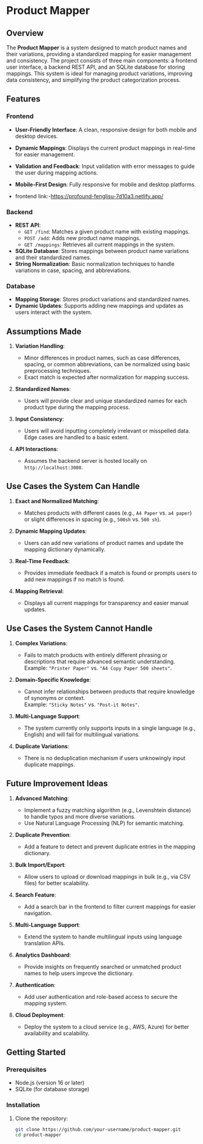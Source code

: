 # Product Mapper

## Overview

The **Product Mapper** is a system designed to match product names and their variations, providing a standardized mapping for easier management and consistency. The project consists of three main components: a frontend user interface, a backend REST API, and an SQLite database for storing mappings. This system is ideal for managing product variations, improving data consistency, and simplifying the product categorization process.

## Features

### Frontend
- **User-Friendly Interface**: A clean, responsive design for both mobile and desktop devices.
- **Dynamic Mappings**: Displays the current product mappings in real-time for easier management.
- **Validation and Feedback**: Input validation with error messages to guide the user during mapping actions.
- **Mobile-First Design**: Fully responsive for mobile and desktop platforms.

- frontend link:-https://profound-fenglisu-7d10a3.netlify.app/

### Backend
- **REST API**:
  - `GET /find`: Matches a given product name with existing mappings.
  - `POST /add`: Adds new product name mappings.
  - `GET /mappings`: Retrieves all current mappings in the system.
- **SQLite Database**: Stores mappings between product name variations and their standardized names.
- **String Normalization**: Basic normalization techniques to handle variations in case, spacing, and abbreviations.

### Database
- **Mapping Storage**: Stores product variations and standardized names.
- **Dynamic Updates**: Supports adding new mappings and updates as users interact with the system.

## Assumptions Made

1. **Variation Handling**:
   - Minor differences in product names, such as case differences, spacing, or common abbreviations, can be normalized using basic preprocessing techniques.
   - Exact match is expected after normalization for mapping success.
   
2. **Standardized Names**:
   - Users will provide clear and unique standardized names for each product type during the mapping process.

3. **Input Consistency**:
   - Users will avoid inputting completely irrelevant or misspelled data. Edge cases are handled to a basic extent.

4. **API Interactions**:
   - Assumes the backend server is hosted locally on `http://localhost:3000`.

## Use Cases the System Can Handle

1. **Exact and Normalized Matching**:
   - Matches products with different cases (e.g., `A4 Paper` vs. `a4 paper`) or slight differences in spacing (e.g., `500sh` vs. `500 sh`).

2. **Dynamic Mapping Updates**:
   - Users can add new variations of product names and update the mapping dictionary dynamically.

3. **Real-Time Feedback**:
   - Provides immediate feedback if a match is found or prompts users to add new mappings if no match is found.

4. **Mapping Retrieval**:
   - Displays all current mappings for transparency and easier manual updates.

## Use Cases the System Cannot Handle

1. **Complex Variations**:
   - Fails to match products with entirely different phrasing or descriptions that require advanced semantic understanding.  
     Example: `"Printer Paper"` vs. `"A4 Copy Paper 500 sheets"`.

2. **Domain-Specific Knowledge**:
   - Cannot infer relationships between products that require knowledge of synonyms or context.  
     Example: `"Sticky Notes"` vs. `"Post-it Notes"`.

3. **Multi-Language Support**:
   - The system currently only supports inputs in a single language (e.g., English) and will fail for multilingual variations.

4. **Duplicate Variations**:
   - There is no deduplication mechanism if users unknowingly input duplicate mappings.

## Future Improvement Ideas

1. **Advanced Matching**:
   - Implement a fuzzy matching algorithm (e.g., Levenshtein distance) to handle typos and more diverse variations.
   - Use Natural Language Processing (NLP) for semantic matching.

2. **Duplicate Prevention**:
   - Add a feature to detect and prevent duplicate entries in the mapping dictionary.

3. **Bulk Import/Export**:
   - Allow users to upload or download mappings in bulk (e.g., via CSV files) for better scalability.

4. **Search Feature**:
   - Add a search bar in the frontend to filter current mappings for easier navigation.

5. **Multi-Language Support**:
   - Extend the system to handle multilingual inputs using language translation APIs.

6. **Analytics Dashboard**:
   - Provide insights on frequently searched or unmatched product names to help users improve the dictionary.

7. **Authentication**:
   - Add user authentication and role-based access to secure the mapping system.

8. **Cloud Deployment**:
   - Deploy the system to a cloud service (e.g., AWS, Azure) for better availability and scalability.

## Getting Started

### Prerequisites

- Node.js (version 16 or later)
- SQLite (for database storage)

### Installation

1. Clone the repository:
   ```bash
   git clone https://github.com/your-username/product-mapper.git
   cd product-mapper
